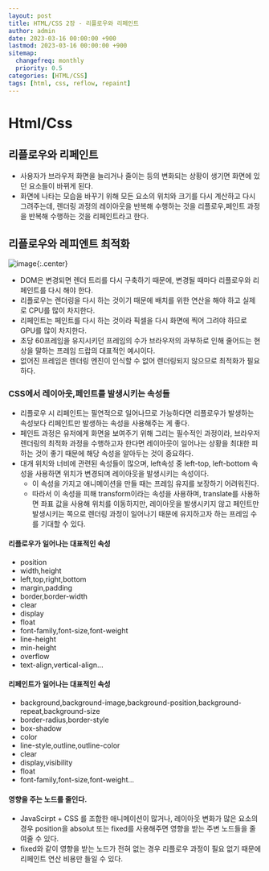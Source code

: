 ```yaml
---
layout: post
title: HTML/CSS 2장 - 리플로우와 리페인트
author: admin
date: 2023-03-16 00:00:00 +900
lastmod: 2023-03-16 00:00:00 +900
sitemap:
  changefreq: monthly
  priority: 0.5
categories: [HTML/CSS]
tags: [html, css, reflow, repaint]
---
```


# Html/Css

## 리플로우와 리페인트

- 사용자가 브라우저 화면을 늘리거나 줄이는 등의 변화되는 상황이 생기면 화면에 있던 요소들이 바뀌게 된다.
- 화면에 나타는 모습을 바꾸기 위해 모든 요소의 위치와 크기를 다시 계산하고 다시 그려주는데, 렌더링 과정의 레이아웃을 반복해 수행하는 것을 리플로우,페인트 과정을 반복해 수행하는 것을 리페인트라고 한다.

## 리플로우와 레피엔트 최적화

![image](https://user-images.githubusercontent.com/118104644/225494147-481744f4-8b82-4411-9351-d99f963a9983.png){:.center}

- DOM은 변경되면 렌더 트리를 다시 구축하기 때문에, 변경될 때마다 리플로우와 리페인트를 다시 해야 한다.
- 리플로우는 렌더링을 다시 하는 것이기 때문에 배치를 위한 연산을 해야 하고 실제로 CPU를 많이 차지한다.
- 리페인트는 페인트를 다시 하는 것이라 픽셀을 다시 화면에 찍어 그려야 하므로 GPU를 많이 차지한다.
- 초당 60프레임을 유지시키던 프레임의 수가 브라우저의 과부하로 인해 줄어드는 현상을 말하는 프레임 드랍의 대표적인 예시이다.
- 없어진 프레임은 렌더링 엔진이 인식할 수 없어 렌더링되지 않으므로 최적화가 필요하다.

### CSS에서 레이아웃,페인트를 발생시키는 속성들

- 리플로우 시 리페인트는 필연적으로 일어나므로 가능하다면 리플로우가 발생하는 속성보다 리페인트만 발생하는 속성을 사용해주는 게 좋다.
- 페인트 과정은 유저에게 화면을 보여주기 위해 그리는 필수적인 과정이라, 브라우저 렌더링의 최적화 과정을 수행하고자 한다면 레이아웃이 일어나는 상황을 최대한 피하는 것이 좋기 때문에 해당 속성을 알아두는 것이 중요하다.
- 대개 위치와 너비에 관련된 속성들이 많으며, left속성 중 left-top, left-bottom 속성을 사용하면 위치가 변경되며 레이아웃을 발생시키는 속성이다.
  - 이 속성을 가지고 애니메이션을 만들 때는 프레임 유지를 보장하기 어려워진다.
  - 따라서 이 속성을 피해 transform이라는 속성을 사용하며, translate를 사용하면 좌표 값을 사용해 위치를 이동하지만, 레이아웃을 발생시키지 않고 페인트만 발생시키는 쪽으로 렌더링 과정이 일어나기 때문에 유지하고자 하는 프레임 수를 기대할 수 있다.

#### 리플로우가 일어나는 대표적인 속성

- position
- width,height
- left,top,right,bottom
- margin,padding
- border,border-width
- clear
- display
- float
- font-family,font-size,font-weight
- line-height
- min-height
- overflow
- text-align,vertical-align...

#### 리페인트가 일어나는 대표적인 속성

- background,background-image,background-position,background-repeat,background-size
- border-radius,border-style
- box-shadow
- color
- line-style,outline,outline-color
- clear
- display,visibility
- float
- font-family,font-size,font-weight...

#### 영향을 주는 노드를 줄인다.

- JavaScirpt + CSS 를 조합한 애니메이션이 많거나, 레이아웃 변화가 많은 요소의 경우 position을 absolut 또는 fixed를 사용해주면 영향을 받는 주변 노드들을 줄여줄 수 있다.
- fixed와 같이 영향을 받는 노드가 전혀 없는 경우 리플로우 과정이 필요 없기 때문에 리페인트 연산 비용만 들일 수 있다.
